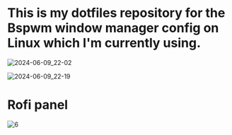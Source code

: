# This is my dotfiles repository for the Bspwm window manager config on Linux which I'm currently using.

![2024-06-09_22-02](https://github.com/iceonekot/Svyavo-s-dotfiles/assets/172209243/18803a5f-ff01-4a8b-b7f1-51b9f241768b)


![2024-06-09_22-19](https://github.com/iceonekot/Svyavo-s-dotfiles/assets/172209243/b3274d56-b08d-4159-9d2d-4f2755f92357)

# Rofi panel
![6](https://github.com/iceonekot/Svyavo-s-dotfiles/assets/172209243/ce8b5fbd-47a2-4dd2-8ceb-99445d932454)

